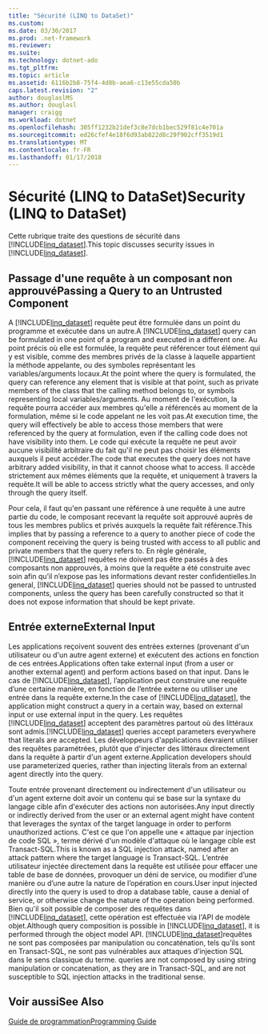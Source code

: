 ```yaml
---
title: "Sécurité (LINQ to DataSet)"
ms.custom: 
ms.date: 03/30/2017
ms.prod: .net-framework
ms.reviewer: 
ms.suite: 
ms.technology: dotnet-ado
ms.tgt_pltfrm: 
ms.topic: article
ms.assetid: 6116b2b8-75f4-4d8b-aea6-c13e55cda50b
caps.latest.revision: "2"
author: douglaslMS
ms.author: douglasl
manager: craigg
ms.workload: dotnet
ms.openlocfilehash: 305ff1232b21def3c8e7dcb1bec529f81c4e701a
ms.sourcegitcommit: ed26cfef4e18f6d93ab822d8c29f902cff3519d1
ms.translationtype: MT
ms.contentlocale: fr-FR
ms.lasthandoff: 01/17/2018
---
```

# <a name="security-linq-to-dataset"></a><span data-ttu-id="93cc7-102">Sécurité (LINQ to DataSet)</span><span class="sxs-lookup"><span data-stu-id="93cc7-102">Security (LINQ to DataSet)</span></span>
<span data-ttu-id="93cc7-103">Cette rubrique traite des questions de sécurité dans [!INCLUDE[linq_dataset](../../../../includes/linq-dataset-md.md)].</span><span class="sxs-lookup"><span data-stu-id="93cc7-103">This topic discusses security issues in [!INCLUDE[linq_dataset](../../../../includes/linq-dataset-md.md)].</span></span>  
  
## <a name="passing-a-query-to-an-untrusted-component"></a><span data-ttu-id="93cc7-104">Passage d'une requête à un composant non approuvé</span><span class="sxs-lookup"><span data-stu-id="93cc7-104">Passing a Query to an Untrusted Component</span></span>  
 <span data-ttu-id="93cc7-105">A [!INCLUDE[linq_dataset](../../../../includes/linq-dataset-md.md)] requête peut être formulée dans un point du programme et exécutée dans un autre.</span><span class="sxs-lookup"><span data-stu-id="93cc7-105">A [!INCLUDE[linq_dataset](../../../../includes/linq-dataset-md.md)] query can be formulated in one point of a program and executed in a different one.</span></span> <span data-ttu-id="93cc7-106">Au point précis où elle est formulée, la requête peut référencer tout élément qui y est visible, comme des membres privés de la classe à laquelle appartient la méthode appelante, ou des symboles représentant les variables/arguments locaux.</span><span class="sxs-lookup"><span data-stu-id="93cc7-106">At the point where the query is formulated, the query can reference any element that is visible at that point, such as private members of the class that the calling method belongs to, or symbols representing local variables/arguments.</span></span> <span data-ttu-id="93cc7-107">Au moment de l'exécution, la requête pourra accéder aux membres qu'elle a référencés au moment de la formulation, même si le code appelant ne les voit pas.</span><span class="sxs-lookup"><span data-stu-id="93cc7-107">At execution time, the query will effectively be able to access those members that were referenced by the query at formulation, even if the calling code does not have visibility into them.</span></span> <span data-ttu-id="93cc7-108">Le code qui exécute la requête ne peut avoir aucune visibilité arbitraire du fait qu'il ne peut pas choisir les éléments auxquels il peut accéder.</span><span class="sxs-lookup"><span data-stu-id="93cc7-108">The code that executes the query does not have arbitrary added visibility, in that it cannot choose what to access.</span></span> <span data-ttu-id="93cc7-109">Il accède strictement aux mêmes éléments que la requête, et uniquement à travers la requête.</span><span class="sxs-lookup"><span data-stu-id="93cc7-109">It will be able to access strictly what the query accesses, and only through the query itself.</span></span>  
  
 <span data-ttu-id="93cc7-110">Pour cela, il faut qu'en passant une référence à une requête à une autre partie du code, le composant recevant la requête soit approuvé auprès de tous les membres publics et privés auxquels la requête fait référence.</span><span class="sxs-lookup"><span data-stu-id="93cc7-110">This implies that by passing a reference to a query to another piece of code the component receiving the query is being trusted with access to all public and private members that the query refers to.</span></span> <span data-ttu-id="93cc7-111">En règle générale, [!INCLUDE[linq_dataset](../../../../includes/linq-dataset-md.md)] requêtes ne doivent pas être passés à des composants non approuvés, à moins que la requête a été construite avec soin afin qu’il n’expose pas les informations devant rester confidentielles.</span><span class="sxs-lookup"><span data-stu-id="93cc7-111">In general, [!INCLUDE[linq_dataset](../../../../includes/linq-dataset-md.md)] queries should not be passed to untrusted components, unless the query has been carefully constructed so that it does not expose information that should be kept private.</span></span>  
  
## <a name="external-input"></a><span data-ttu-id="93cc7-112">Entrée externe</span><span class="sxs-lookup"><span data-stu-id="93cc7-112">External Input</span></span>  
 <span data-ttu-id="93cc7-113">Les applications reçoivent souvent des entrées externes (provenant d'un utilisateur ou d'un autre agent externe) et exécutent des actions en fonction de ces entrées.</span><span class="sxs-lookup"><span data-stu-id="93cc7-113">Applications often take external input (from a user or another external agent) and perform actions based on that input.</span></span>  <span data-ttu-id="93cc7-114">Dans le cas de [!INCLUDE[linq_dataset](../../../../includes/linq-dataset-md.md)], l’application peut construire une requête d’une certaine manière, en fonction de l’entrée externe ou utiliser une entrée dans la requête externe.</span><span class="sxs-lookup"><span data-stu-id="93cc7-114">In the case of [!INCLUDE[linq_dataset](../../../../includes/linq-dataset-md.md)], the application might construct a query in a certain way, based on external input or use external input in the query.</span></span> <span data-ttu-id="93cc7-115">Les requêtes [!INCLUDE[linq_dataset](../../../../includes/linq-dataset-md.md)] acceptent des paramètres partout où des littéraux sont admis.</span><span class="sxs-lookup"><span data-stu-id="93cc7-115">[!INCLUDE[linq_dataset](../../../../includes/linq-dataset-md.md)] queries accept parameters everywhere that literals are accepted.</span></span> <span data-ttu-id="93cc7-116">Les développeurs d'applications devraient utiliser des requêtes paramétrées, plutôt que d'injecter des littéraux directement dans la requête à partir d'un agent externe.</span><span class="sxs-lookup"><span data-stu-id="93cc7-116">Application developers should use parameterized queries, rather than injecting literals from an external agent directly into the query.</span></span>  
  
 <span data-ttu-id="93cc7-117">Toute entrée provenant directement ou indirectement d'un utilisateur ou d'un agent externe doit avoir un contenu qui se base sur la syntaxe du langage cible afin d'exécuter des actions non autorisées.</span><span class="sxs-lookup"><span data-stu-id="93cc7-117">Any input directly or indirectly derived from the user or an external agent might have content that leverages the syntax of the target language in order to perform unauthorized actions.</span></span> <span data-ttu-id="93cc7-118">C'est ce que l'on appelle une « attaque par injection de code SQL », terme dérivé d'un modèle d'attaque où le langage cible est Transact-SQL.</span><span class="sxs-lookup"><span data-stu-id="93cc7-118">This is known as a SQL injection attack, named after an attack pattern where the target language is Transact-SQL.</span></span> <span data-ttu-id="93cc7-119">L’entrée utilisateur injectée directement dans la requête est utilisée pour effacer une table de base de données, provoquer un déni de service, ou modifier d’une manière ou d’une autre la nature de l’opération en cours.</span><span class="sxs-lookup"><span data-stu-id="93cc7-119">User input injected directly into the query is used to drop a database table, cause a denial of service, or otherwise change the nature of the operation being performed.</span></span> <span data-ttu-id="93cc7-120">Bien qu'il soit possible de composer des requêtes dans [!INCLUDE[linq_dataset](../../../../includes/linq-dataset-md.md)], cette opération est effectuée via l'API de modèle objet.</span><span class="sxs-lookup"><span data-stu-id="93cc7-120">Although query composition is possible in [!INCLUDE[linq_dataset](../../../../includes/linq-dataset-md.md)], it is performed through the object model API.</span></span> [!INCLUDE[linq_dataset](../../../../includes/linq-dataset-md.md)]<span data-ttu-id="93cc7-121">requêtes ne sont pas composées par manipulation ou concaténation, tels qu’ils sont en Transact-SQL, ne sont pas vulnérables aux attaques d’injection SQL dans le sens classique du terme.</span><span class="sxs-lookup"><span data-stu-id="93cc7-121"> queries are not composed by using string manipulation or concatenation, as they are in Transact-SQL, and are not susceptible to SQL injection attacks in the traditional sense.</span></span>  
  
## <a name="see-also"></a><span data-ttu-id="93cc7-122">Voir aussi</span><span class="sxs-lookup"><span data-stu-id="93cc7-122">See Also</span></span>  
 [<span data-ttu-id="93cc7-123">Guide de programmation</span><span class="sxs-lookup"><span data-stu-id="93cc7-123">Programming Guide</span></span>](../../../../docs/framework/data/adonet/programming-guide-linq-to-dataset.md)
